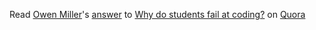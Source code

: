 <span class='quora-content-embed' data-name='Why-do-students-fail-at-coding/answer/Owen-Miller-3'>Read <a class='quora-content-link' data-width='560' data-height='260' href='https://www.quora.com/Why-do-students-fail-at-coding/answer/Owen-Miller-3' data-type='answer' data-id='143469459' data-key='e2ff0a640bb1a2f8e19d812e3e87a04d' load-full-answer='False' data-embed='wnltgsq'><a href='https://www.quora.com/Owen-Miller-3'>Owen Miller</a>&#039;s <a href='/Why-do-students-fail-at-coding#ans143469459'>answer</a> to <a href='/Why-do-students-fail-at-coding' ref='canonical'><span class="rendered_qtext">Why do students fail at coding?</span></a></a> on <a href='https://www.quora.com'>Quora</a><script type="text/javascript" src="https://www.quora.com/widgets/content"></script></span>
